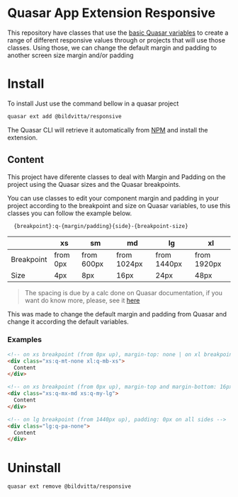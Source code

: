 Quasar App Extension Responsive
===

This repository have classes that use the [basic Quasar variables](https://quasar.dev/style/sass-scss-variables#Variables-list) to create a range of different responsive values through or projects that will use those classes.
Using those, we can change the default margin and padding to another screen size margin and/or padding

# Install

To install Just use the command bellow in a quasar project
```bash
quasar ext add @bildvitta/responsive
```

The Quasar CLI will retrieve it automatically from [NPM](https://www.npmjs.com/package/@bildvitta/quasar-app-extension-responsive) and install the extension.

## Content

This project have diferente classes to deal with Margin and Padding on the project using the Quasar sizes and the Quasar breakpoints.

You can use classes to edit your component margin and padding in your project according to the breakpoint and size on Quasar variables, to use this classes you can follow the example below.

```
  {breakpoint}:q-{margin/padding}{side}-{breakpoint-size}
```

|            | xs       | sm         | md          | lg          | xl          |
|------------|----------|------------|-------------|-------------|-------------|
| Breakpoint | from 0px | from 600px | from 1024px | from 1440px | from 1920px |
| Size       | 4px      | 8px        | 16px        | 24px        | 48px        |
> The spacing is due by a calc done on Quasar documentation, if you want do know more, please, see it [here](https://quasar.dev/style/sass-scss-variables#Variables-list)

This was made to change the default margin and padding from Quasar and change it according the default variables. 

### Examples 

```html
<!-- on xs breakpoint (from 0px up), margin-top: none | on xl breakpoint (from 1920px), margin-bottom: 4px (xs breakpoint size) -->
<div class="xs:q-mt-none xl:q-mb-xs">
  Content
</div>
```

```html
<!-- on xs breakpoint (from 0px up), margin-top and margin-bottom: 16px (md size ) | on xs breakpoint (from 0px up), margin-left and margin-right: 24px (lg size)-->
<div class="xs:q-mx-md xs:q-my-lg">
  Content
</div>
```

```html
<!-- on lg breakpoint (from 1440px up), padding: 0px on all sides -->
<div class="lg:q-pa-none">
  Content
</div>
```

# Uninstall
```bash
quasar ext remove @bildvitta/responsive
```

